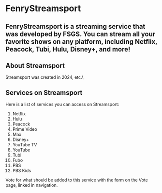 # FenryStreamsport
FenryStreamsport is a streaming service that was developed by FSGS. You can stream all your favorite shows on any platform, including Netflix, Peacock, Tubi, Hulu, Disney+, and more!
--------------------------------------------------------------------------------------------------------------------------------------------------------------------------
## About Streamsport
Streamsport was created in 2024, etc.\

## Services on Streamsport
Here is a list of services you can access on Streamsport:

1. Netflix
2. Hulu
3. Peacock
4. Prime Video
5. Max
6. Disney+
7. YouTube TV
8. YouTube
9. Tubi
10. Fubo
11. PBS
12. PBS Kids

Vote for what should be added to this service with the form on the Vote page, linked in navigation.
